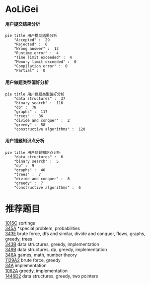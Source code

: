 # AoLiGei

<!-- tabs:start -->



#### **用户提交结果分析**

```mermaid
pie title 用户提交结果分析
    "Accepted" :  29
    "Rejected" :  0
    "Wrong answer" :  13
    "Runtime error" :  4
    "Time limit exceeded" :  4
    "Memory limit exceeded" :  0
    "Compilation error" :  0
    "Partial" :  0
```

#### **用户做题类型偏好分析**

```mermaid
pie title 用户做题类型偏好分析
    "data structures" :  37
    "binary search" :  116
    "dp" :  78
    "graphs" :  117
    "trees" :  86
    "divide and conquer" :  2
    "greedy" :  58
    "constructive algorithms" :  120
```
#### **用户错题知识点分析**

```mermaid
pie title 用户错题知识点分析
    "data structures" :  6
    "binary search" :  5
    "dp" :  9
    "graphs" :  40
    "trees" :  7
    "divide and conquer" :  6
    "greedy" :  7
    "constructive algorithms" :  6
```



<!-- tabs:end -->
# 推荐题目
[1015C](https://codeforces.com/contest/1015/problem/C)		sortings		  
[345A](https://codeforces.com/contest/345/problem/A)		*special problem,
                        probabilities		  
[343E](https://codeforces.com/contest/343/problem/E)		brute force,
                        dfs and similar,
                        divide and conquer,
                        flows,
                        graphs,
                        greedy,
                        trees		  
[343B](https://codeforces.com/contest/343/problem/B)		data structures,
                        greedy,
                        implementation		  
[349B](https://codeforces.com/contest/349/problem/B)		data structures,
                        dp,
                        greedy,
                        implementation		  
[346A](https://codeforces.com/contest/346/problem/A)		games,
                        math,
                        number theory		  
[1129A2](https://codeforces.com/contest/1129A/problem/2)		brute force,
                        greedy		  
[34A](https://codeforces.com/contest/34/problem/A)		implementation		  
[1062A](https://codeforces.com/contest/1062/problem/A)		greedy,
                        implementation		  
[1446D2](https://codeforces.com/contest/1446D/problem/2)		data structures,
                        greedy,
                        two pointers		  
